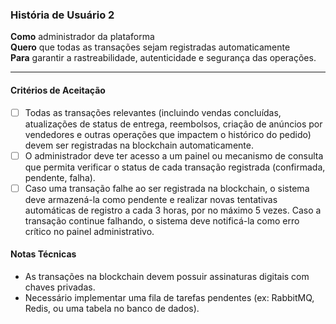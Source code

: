 ### História de Usuário 2

**Como** administrador da plataforma  
**Quero** que todas as transações sejam registradas automaticamente  
**Para** garantir a rastreabilidade, autenticidade e segurança das operações.  

---

#### Critérios de Aceitação

- [ ] Todas as transações relevantes (incluindo vendas concluídas, atualizações de status de entrega, reembolsos, criação de anúncios por vendedores e outras operações que impactem o histórico do pedido) devem ser registradas na blockchain automaticamente.
- [ ] O administrador deve ter acesso a um painel ou mecanismo de consulta que permita verificar o status de cada transação registrada (confirmada, pendente, falha).
- [ ] Caso uma transação falhe ao ser registrada na blockchain, o sistema deve armazená-la como pendente e realizar novas tentativas automáticas de registro a cada 3 horas, por no máximo 5 vezes. Caso a transação continue falhando, o sistema deve notificá-la como erro crítico no painel administrativo.

#### Notas Técnicas

- As transações na blockchain devem possuir assinaturas digitais com chaves privadas.
- Necessário implementar uma fila de tarefas pendentes (ex: RabbitMQ, Redis, ou uma tabela no banco de dados).
